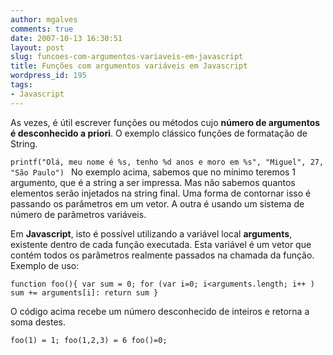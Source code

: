 ```yaml
---
author: mgalves
comments: true
date: 2007-10-13 16:30:51
layout: post
slug: funcoes-com-argumentos-variaveis-em-javascript
title: Funções com argumentos variáveis em Javascript
wordpress_id: 195
tags:
- Javascript
---
```


As vezes, é útil escrever funções ou métodos cujo **número de argumentos é desconhecido a priori**. O exemplo clássico funções de formatação de String.

`printf("Olá, meu nome é %s, tenho %d anos e moro em %s", "Miguel", 27, "São Paulo")
`
No exemplo acima, sabemos que no mínimo teremos 1 argumento, que é a string a ser impressa. Mas não sabemos quantos elementos serão injetados na string final. Uma forma de contornar isso é passando os parâmetros em um vetor. A outra é usando um sistema de número de parâmetros variáveis.

Em **Javascript**, isto é possível utilizando a variável local **arguments**, existente dentro de cada função executada. Esta variável é um vetor que contém todos os parâmetros realmente passados na chamada da função. Exemplo de uso:

`function foo(){
var sum = 0;
for (var i=0; i<arguments.length; i++ ) sum += arguments[i]:
return sum
}`

O código acima recebe um número desconhecido de inteiros e retorna a soma destes.

`foo(1) = 1;
foo(1,2,3) = 6
foo()=0;`
